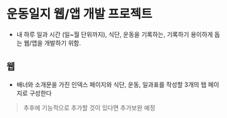 # 운동일지 웹/앱 개발 프로젝트

- 내 하루 일과 시간 (일~월 단위까지), 식단, 운동을 기록하는, 기록하기 용이하게 돕는 웹/앱을 개발하기 위함.

 ## 웹
  - 배너와 소개문을 가진 인덱스 페이지와 식단, 운동, 일과표를 작성할 3개의 탭 페이지로 구성한다
   > 추후에 기능적으로 추가할 것이 있다면 추가보완 예정
